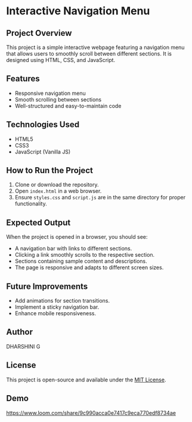 # Interactive Navigation Menu

## Project Overview

This project is a simple interactive webpage featuring a navigation menu that allows users to smoothly scroll between different sections. It is designed using HTML, CSS, and JavaScript.


## Features

- Responsive navigation menu
- Smooth scrolling between sections
- Well-structured and easy-to-maintain code

## Technologies Used

- HTML5
- CSS3
- JavaScript (Vanilla JS)

## How to Run the Project

  1. Clone or download the repository.
  2. Open `index.html` in a web browser.
  3. Ensure `styles.css` and `script.js` are in the same directory for proper functionality.

## Expected Output

When the project is opened in a browser, you should see:
- A navigation bar with links to different sections.
- Clicking a link smoothly scrolls to the respective section.
- Sections containing sample content and descriptions.
- The page is responsive and adapts to different screen sizes.

## Future Improvements

- Add animations for section transitions.
- Implement a sticky navigation bar.
- Enhance mobile responsiveness.

## Author

DHARSHINI G

## License

This project is open-source and available under the [MIT License](LICENSE).





## Demo

https://www.loom.com/share/9c990acca0e7417c9eca770edf8734ae



